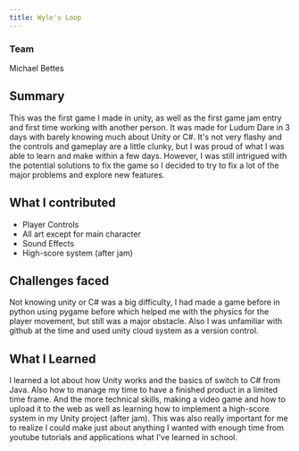 ```yaml
---
title: Wyle's Loop
---
```


### Team

Michael Bettes

## Summary

This was the first game I made in unity, as well as the first game jam entry and first time working with another person. It was made for Ludum Dare in 3 days with barely knowing much about Unity or C#. It's not very flashy and the controls and gameplay are a little clunky, but I was proud of what I was able to learn and make within a few days. However, I was still intrigued with the potential solutions to fix the game so I decided to try to fix a lot of the major problems and explore new features.

## What I contributed

- Player Controls
- All art except for main character
- Sound Effects
- High-score system (after jam)

## Challenges faced

Not knowing unity or C# was a big difficulty, I had made a game before in python using pygame before which helped me with the physics for the player movement, but still was a major obstacle. Also I was unfamiliar with github at the time and used unity cloud system as a version control.

## What I Learned

I learned a lot about how Unity works and the basics of switch to C# from Java. Also how to manage my time to have a finished product in a limited time frame. And the more technical skills, making a video game and how to upload it to the web as well as learning how to implement a high-score system in my Unity project (after jam). This was also really important for me to realize I could make just about anything I wanted with enough time from youtube tutorials and applications what I've learned in school.